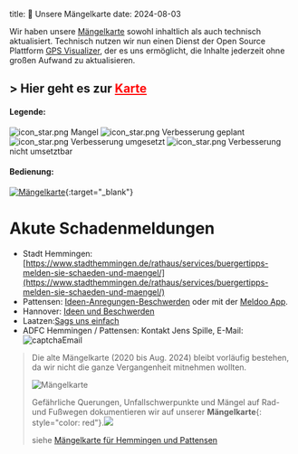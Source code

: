 title: 🚧 Unsere Mängelkarte
date: 2024-08-03

Wir haben unsere <a href="https://www.gpsvisualizer.com/atlas/map?url=https%3A//docs.google.com/spreadsheets/d/1h1xRbTdH_3BAlOasuZT1_7Gd3XbJNjjncGzfM6eynWs/edit%3Fusp%3Dsharing&mc=1&tl=1&wl=1&tw=30&to=0.5" target="_blank">Mängelkarte</a> sowohl inhaltlich als auch technisch aktualisiert. Technisch nutzen wir nun einen Dienst der Open Source Plattform [GPS Visualizer](https://www.gpsvisualizer.com/), der es uns ermöglicht, die Inhalte jederzeit ohne großen Aufwand zu aktualisieren. 

## > Hier geht es zur <b><a href="https://www.gpsvisualizer.com/atlas/map?url=https%3A//docs.google.com/spreadsheets/d/1h1xRbTdH_3BAlOasuZT1_7Gd3XbJNjjncGzfM6eynWs/edit%3Fusp%3Dsharing&mc=1&tl=1&wl=1&tw=30&to=0.5" target="_blank" style="color: #ff0000" >Karte</a></b>

#### Legende:

![icon_star.png]({static}/images/icon_star.png) Mangel ![icon_star.png]({static}/images/icon_diamant.png) Verbesserung geplant ![icon_star.png]({static}/images/icon_kreis.png) Verbesserung umgesetzt ![icon_star.png]({static}/images/icon_square.png) Verbesserung nicht umsetztbar

#### Bedienung:

[![Mängelkarte]({static}/images/GPX_Visualizer.png)](https://www.gpsvisualizer.com/atlas/map?url=https%3A//docs.google.com/spreadsheets/d/1h1xRbTdH_3BAlOasuZT1_7Gd3XbJNjjncGzfM6eynWs/edit%3Fusp%3Dsharing&mc=1&tl=1&wl=1&tw=30&to=0.5){:target="_blank"}


# Akute Schadenmeldungen

- Stadt Hemmingen: [https://www.stadthemmingen.de/rathaus/services/buergertipps-melden-sie-schaeden-und-maengel/](https://www.stadthemmingen.de/rathaus/services/buergertipps-melden-sie-schaeden-und-maengel/)
- Pattensen: [Ideen-Anregungen-Beschwerden](https://www.pattensen.de/B%C3%BCrger-Familie/Ideen-Anregungen-Beschwerden) oder mit der [Meldoo App](https://www.leanact.de/meldoo/).
- Hannover: [Ideen und Beschwerden](https://e-government.hannover-stadt.de/impulsweb.nsf/)
- Laatzen:[Sags uns einfach](https://www.laatzen.de/de/sags-uns-einfach.html)
- ADFC Hemmingen / Pattensen: Kontakt Jens Spille, E-Mail: ![captchaEmail]({static}/images/captchaEmail.png) 

> Die alte Mängelkarte (2020 bis Aug. 2024) bleibt vorläufig bestehen, da wir nicht die ganze Vergangenheit mitnehmen wollten.
>
> ![Mängelkarte]({static}/images/MaengelKarte.png)
>
> Gefährliche Querungen, Unfallschwerpunkte und Mängel auf Rad- und Fußwegen dokumentieren wir auf unserer **Mängelkarte**{: style="color: red"}.[![ ]({static}/images/icon_blank.png)](https://docs.google.com/spreadsheets/d/1h1xRbTdH_3BAlOasuZT1_7Gd3XbJNjjncGzfM6eynWs/edit?usp=sharing)
>
> siehe [Mängelkarte für Hemmingen und Pattensen](https://adfc-hemmingen-pattensen.github.io/MaengelKarte/)
